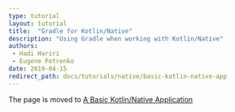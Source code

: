 ```yaml
---
type: tutorial
layout: tutorial
title:  "Gradle for Kotlin/Native"
description: "Using Gradle when working with Kotlin/Native"
authors: 
 - Hadi Hariri
 - Eugene Petrenko 
date: 2019-04-15
redirect_path: docs/tutorials/native/basic-kotlin-native-app
---
```



The page is moved to [A Basic Kotlin/Native Application](basic-kotlin-native-app.html)

